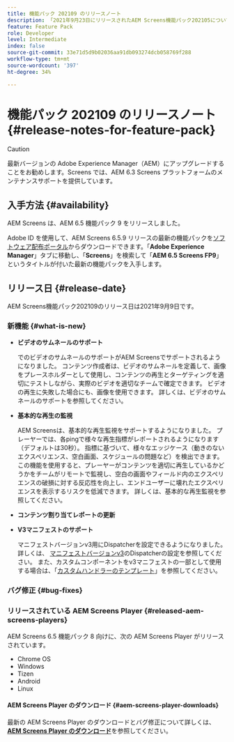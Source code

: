```yaml
---
title: 機能パック 202109 のリリースノート
description: 「2021年9月23日にリリースされたAEM Screens機能パック202105について説明します。」
feature: Feature Pack
role: Developer
level: Intermediate
index: false
source-git-commit: 33e71d5d9b02036aa91db093274dcb058769f288
workflow-type: tm+mt
source-wordcount: '397'
ht-degree: 34%

---
```


# 機能パック 202109 のリリースノート {#release-notes-for-feature-pack}

>[!CAUTION]
>最新バージョンの Adobe Experience Manager（AEM）にアップグレードすることをお勧めします。Screens では、AEM 6.3 Screens プラットフォームのメンテナンスサポートを提供しています。

## 入手方法 {#availability}

AEM Screens は、AEM 6.5 機能パック 9 をリリースしました。

Adobe ID を使用して、AEM Screens 6.5.9 リリースの最新の機能パックを[ソフトウェア配布ポータル](https://experience.adobe.com/#/downloads/content/software-distribution/en/aem.html)からダウンロードできます。「**Adobe Experience Manager**」タブに移動し、「**Screens**」を検索して「**AEM 6.5 Screens FP9**」というタイトルが付いた最新の機能パックを入手します。

## リリース日 {#release-date}

AEM Screens機能パック202109のリリース日は2021年9月9日です。

### 新機能 {#what-is-new}

* **ビデオのサムネールのサポート**

   でのビデオのサムネールのサポートがAEM Screensでサポートされるようになりました。 コンテンツ作成者は、ビデオのサムネールを定義して、画像をプレースホルダーとして使用し、コンテンツの再生とターゲティングを適切にテストしながら、実際のビデオを適切なチームで確定できます。 ビデオの再生に失敗した場合にも、画像を使用できます。
詳しくは、ビデオのサムネールのサポートを参照してください。

* **基本的な再生の監視**

   AEM Screensは、基本的な再生監視をサポートするようになりました。 プレーヤーでは、各pingで様々な再生指標がレポートされるようになります（デフォルトは30秒）。 指標に基づいて、様々なエッジケース（動きのないエクスペリエンス、空白画面、スケジュールの問題など）を検出できます。 この機能を使用すると、プレーヤーがコンテンツを適切に再生しているかどうかをチームがリモートで監視し、空白の画面やフィールド内のエクスペリエンスの破損に対する反応性を向上し、エンドユーザーに壊れたエクスペリエンスを表示するリスクを低減できます。
詳しくは、基本的な再生監視を参照してください。

* **コンテンツ割り当てレポートの更新**

* **V3マニフェストのサポート**

   マニフェストバージョンv3用にDispatcherを設定できるようになりました。 詳しくは、 [マニフェストバージョンv3](https://experienceleague.adobe.com/docs/experience-manager-screens/user-guide/administering/dispatcher-configurations-aem-screens.html?lang=en#configuring-dispatcherv3)のDispatcherの設定を参照してください。
また、カスタムコンポーネントをv3マニフェストの一部として使用する場合は、「[カスタムハンドラーのテンプレート](https://experienceleague.adobe.com/docs/experience-manager-screens/user-guide/developing/developing-custom-component-tutorial-develop.html?lang=en#custom-handlers)」を参照してください。


### バグ修正 {#bug-fixes}



### リリースされている AEM Screens Player {#released-aem-screens-players}

AEM Screens 6.5 機能パック 8 向けに、次の AEM Screens Player がリリースされています。

* Chrome OS
* Windows
* Tizen
* Android
* Linux

#### AEM Screens Player のダウンロード   {#aem-screens-player-downloads}

最新の AEM Screens Player のダウンロードとバグ修正について詳しくは、**[AEM Screens Player のダウンロード](https://download.macromedia.com/screens/index.html)**&#x200B;を参照してください。
